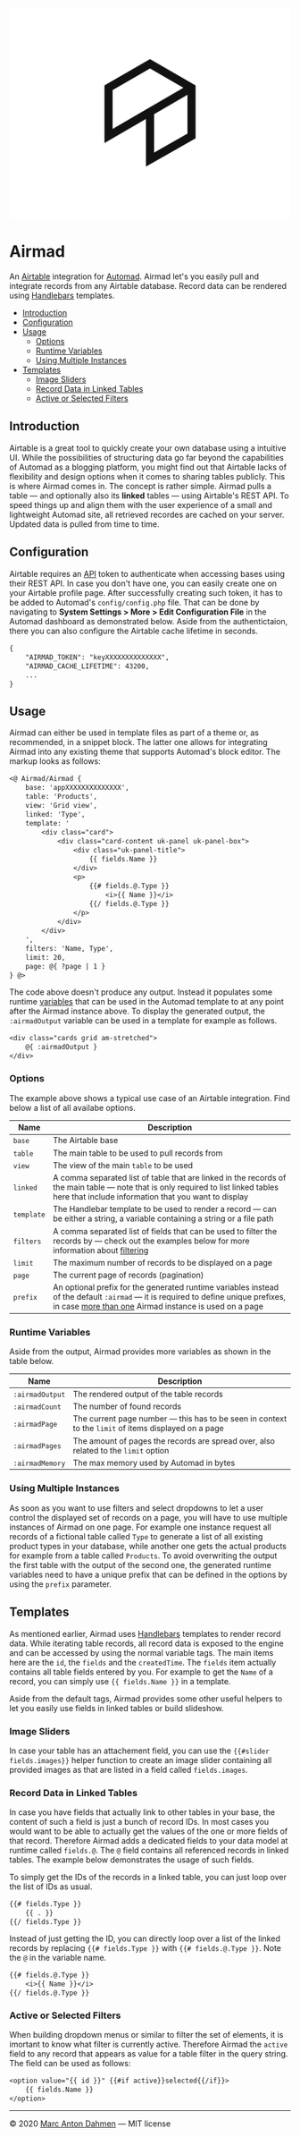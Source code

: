 ![](https://raw.githubusercontent.com/marcantondahmen/automad-airmad/master/airmad.svg)

# Airmad

An [Airtable](https://airtable.com) integration for [Automad](https://automad.org). Airmad let's you easily pull and integrate records from any Airtable database. Record data can be rendered using [Handlebars](https://handlebarsjs.com) templates.

- [Introduction](#introduction)
- [Configuration](#configuration)
- [Usage](#usage)
  - [Options](#options)
  - [Runtime Variables](#runtime-variables)
  - [Using Multiple Instances](#using-multiple-instances)
- [Templates](#templates)
  - [Image Sliders](#image-sliders)
  - [Record Data in Linked Tables](#record-data-in-linked-tables)
  - [Active or Selected Filters](#active-or-selected-filters)

## Introduction

Airtable is a great tool to quickly create your own database using a intuitive UI. While the possibilities of structuring data go far beyond the capabilities of Automad as a blogging platform, you might find out that Airtable lacks of flexibility and design options when it comes to sharing tables publicly. This is where Airmad comes in. The concept is rather simple. Airmad pulls a table &mdash; and optionally also its **linked** tables &mdash; using Airtable's REST API. To speed things up and align them with the user experience of a small and lightweight Automad site, all retrieved recordes are cached on your server. Updated data is pulled from time to time.    

## Configuration

Airtable requires an [API](https://airtable.com/api) token to authenticate when accessing bases using their REST API. In case you don't have one, you can easily create one on your Airtable profile page. After successfully creating such token, it has to be added to Automad's `config/config.php` file. That can be done by navigating to **System Settings > More > Edit Configuration File** in the Automad dashboard as demonstrated below. Aside from the authentictaion, there you can also configure the Airtable cache lifetime in seconds.

    {
        "AIRMAD_TOKEN": "keyXXXXXXXXXXXXXX",
        "AIRMAD_CACHE_LIFETIME": 43200,
        ...
    }

## Usage

Airmad can either be used in template files as part of a theme or, as recommended, in a snippet block. The latter one allows for integrating Airmad into any existing theme that supports Automad's block editor. The markup looks as follows:

    <@ Airmad/Airmad {
        base: 'appXXXXXXXXXXXXXX',
        table: 'Products',
        view: 'Grid view',
        linked: 'Type',
        template: '
            <div class="card">
                <div class="card-content uk-panel uk-panel-box">
                    <div class="uk-panel-title">
                        {{ fields.Name }}
                    </div>
                    <p>
                        {{# fields.@.Type }}
                            <i>{{ Name }}</i>
                        {{/ fields.@.Type }}
                    </p>
                </div>
            </div>
        ',
        filters: 'Name, Type',
        limit: 20,
        page: @{ ?page | 1 }
    } @>

The code above doesn't produce any output. Instead it populates some runtime [variables](#runtime-variables) that can be used in the Automad template to at any point after the Airmad instance above. To display the generated output, the `:airmadOutput` variable can be used in a template for example as follows.

    <div class="cards grid am-stretched">
        @{ :airmadOutput }
    </div>

### Options

The example above shows a typical use case of an Airtable integration. Find below a list of all availabe options.

| Name | Description |
| ---- | ----------- |
| `base` | The Airtable base |
| `table` | The main table to be used to pull records from |
| `view` | The view of the main `table` to be used |
| `linked` | A comma separated list of table that are linked in the records of the main table &mdash; note that is only required to list linked tables here that include information that you want to display |
| `template` | The Handlebar template to be used to render a record &mdash; can be either a string, a variable containing a string or a file path |
| `filters` | A comma separated list of fields that can be used to filter the records by &mdash; check out the examples below for more information about [filtering](#filters) |
| `limit` | The maximum number of records to be displayed on a page |
| `page` | The current page of records (pagination) |
| `prefix` | An optional prefix for the generated runtime variables instead of the default `:airmad` &mdash; it is required to define unique prefixes, in case [more than one](#using-multiple-instances) Airmad instance is used on a page |

### Runtime Variables

Aside from the output, Airmad provides more variables as shown in the table below.

| Name | Description |
| ---- | ----------- |
| `:airmadOutput` | The rendered output of the table records |
| `:airmadCount` | The number of found records |
| `:airmadPage` | The current page number &mdash; this has to be seen in context to the `limit` of items displayed on a page |
| `:airmadPages` | The amount of pages the records are spread over, also related to the `limit` option |
| `:airmadMemory` | The max memory used by Automad in bytes |

### Using Multiple Instances

As soon as you want to use filters and select dropdowns to let a user control the displayed set of records on a page, you will have to use multiple instances of Airmad on one page. For example one instance request all records of a fictional table called `Type` to generate a list of all existing product types in your database, while another one gets the actual products for example from a table called `Products`. To avoid overwriting the output the first table with the output of the second one, the generated runtime variables need to have a unique prefix that can be defined in the options by using the `prefix` parameter.

## Templates

As mentioned earlier, Airmad uses [Handlebars](https://github.com/salesforce/handlebars-php#expressions) templates to render record data. While iterating table records, all record data is exposed to the engine and can be accessed by using the normal variable tags. The main items here are the `id`, the `fields` and the `createdTime`. The `fields` item actually contains all table fields entered by you. For example to get the `Name` of a record, you can simply use `{{ fields.Name }}` in a template. 
     
Aside from the default tags, Airmad provides some other useful helpers to let you easily use fields in linked tables or build slideshow.

### Image Sliders

In case your table has an attachement field, you can use the `{{#slider fields.images}}` helper function to create an image slider containing all provided images as that are listed in a field called `fields.images`.

### Record Data in Linked Tables

In case you have fields that actually link to other tables in your base, the content of such a field is just a bunch of record IDs. In most cases you would want to be able to actually get the values of the one or more fields of that record. Therefore Airmad adds a dedicated fields to your data model at runtime called `fields.@`. The `@` field contains all referenced records in linked tables. The example below demonstrates the usage of such fields.    

To simply get the IDs of the records in a linked table, you can just loop over the list of IDs as usual.

    {{# fields.Type }}
        {{ . }}
    {{/ fields.Type }}

Instead of just getting the ID, you can directly loop over a list of the linked records by replacing `{{# fields.Type }}` with `{{# fields.@.Type }}`. Note the `@` in the variable name.

    {{# fields.@.Type }}
        <i>{{ Name }}</i>
    {{/ fields.@.Type }}

### Active or Selected Filters

When building dropdown menus or similar to filter the set of elements, it is imortant to know what filter is currently active. Therefore Airmad the `active` field to any record that appears as value for a table filter in the query string. The field can be used as follows:

    <option value="{{ id }}" {{#if active}}selected{{/if}}>
        {{ fields.Name }}
    </option>

---

&copy; 2020 [Marc Anton Dahmen](https://marcdahmen.de) &mdash; MIT license